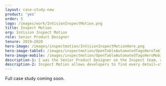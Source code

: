 ```yaml
---
layout: case-study-new
product: 'yes'
order: 5
logo: /images/work/InVisionInspectMotion.png
title: Inspect Motion
org: InVision Inspect Motion
role: Senior Product Designer
tenure: 2019–2020
hero-image: /images/inspectmotion/InVisionInspectMotionHero.png
hero-image-tablet: /images/inspectmotion/OpenTableAutomatedTagsHeroTablet.png
hero-image-mobile: /images/inspectmotion/OpenTableAutomatedTagsHeroMobile.png
description-1: I was the Senior Product Designer on the Inspect team, and redesigned the entire Inspect UI, Selection Mechanics, and Asset Manager as a part of our larger effort of redesigning the cloud platform from the ground up. I also led the design of a 0–1 tool called Inspect Motion; a type of designer/developer collaboration tool that had never existeed in our industry before.
description-2: Inspect Motion allows developers to find every detail—start and end values, duration, delay, and easing curve—for any animating property on any element from the designer’s prototype. To enable this redesign and new product vertical, I designed and re-factored large portions of the Helios design system; also defining processes, managing contributions, and helping to implement a tool for measuring system adoption.
---
```


<div class="c-wrap__project" markdown=1>

<div class="c-message">
  <p>Full case study coming soon.</p>
</div>

</div>

